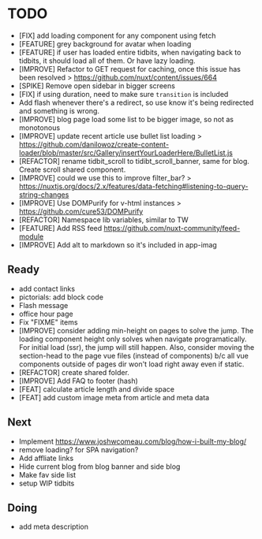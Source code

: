 # TODO

- [FIX] add loading component for any component using fetch
- [FEATURE] grey background for avatar when loading
- [FEATURE] if user has loaded entire tidbits, when navigating back
  to tidbits, it should load all of them. Or have lazy loading.
- [IMPROVE] Refactor to GET request for caching, once this issue has been resolved > https://github.com/nuxt/content/issues/664
- [SPIKE] Remove open sidebar in bigger screens
- [FIX] if using duration, need to make sure `transition` is included
- Add flash whenever there's a redirect, so use know it's being redirected and something is wrong.
- [IMPROVE] blog page load some list to be bigger image, so not as monotonous
- [IMPROVE] update recent article use bullet list loading > https://github.com/danilowoz/create-content-loader/blob/master/src/Gallery/insertYourLoaderHere/BulletList.js
- [REFACTOR] rename tidbit_scroll to tidibt_scroll_banner, same for blog. Create scroll shared component.
- [IMPROVE] could we use this to improve filter_bar? > https://nuxtjs.org/docs/2.x/features/data-fetching#listening-to-query-string-changes
- [IMPROVE] Use DOMPurify for v-html instances > https://github.com/cure53/DOMPurify
- [REFACTOR] Namespace lib variables, similar to TW
- [FEATURE] Add RSS feed https://github.com/nuxt-community/feed-module
- [IMPROVE] Add alt to markdown so it's included in app-imag

## Ready

- add contact links
- pictorials: add block code
- Flash message
- office hour page
- Fix "FIXME" items
- [IMPROVE] consider adding min-height on pages to solve the jump. The loading component height only solves when navigate programatically. For initial load (ssr), the jump will still happen. Also, consider moving the section-head to the page vue files (instead of components) b/c all vue components outside of pages dir won't load right away even if static.
- [REFACTOR] create shared folder.
- [IMPROVE] Add FAQ to footer (hash)
- [FEAT] calculate article length and divide space
- [FEAT] add custom image meta from article and meta data

## Next

- Implement https://www.joshwcomeau.com/blog/how-i-built-my-blog/
- remove loading? for SPA navigation?
- Add affliate links
- Hide current blog from blog banner and side blog
- Make fav side list
- setup WIP tidbits

## Doing

- add meta description
